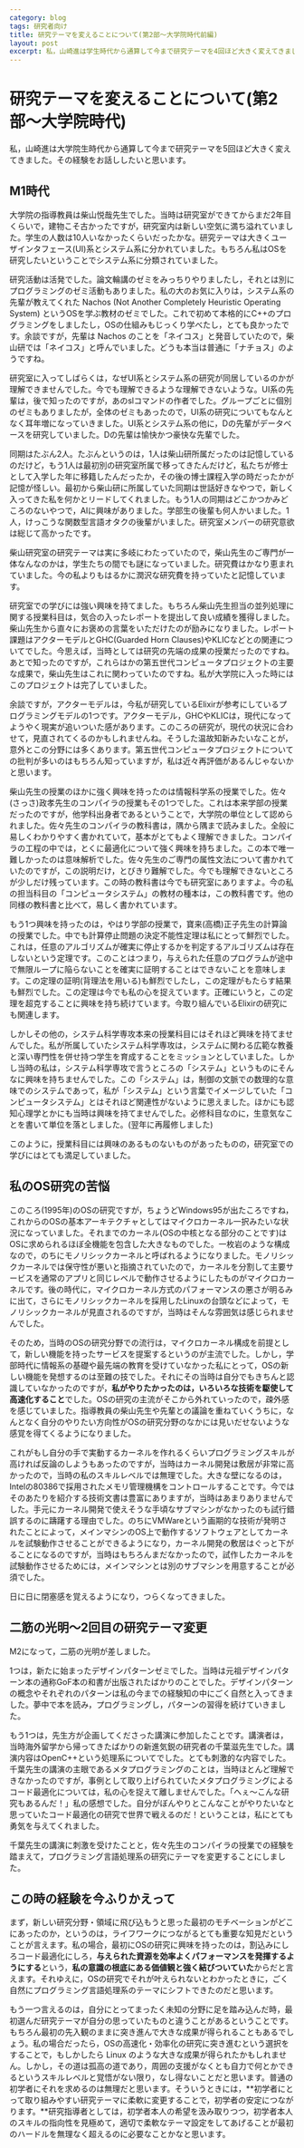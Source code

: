 ```yaml
---
category: blog
tags: 研究者向け
title: 研究テーマを変えることについて(第2部〜大学院時代前編)
layout: post
excerpt: 私，山崎進は学生時代から通算して今まで研究テーマを4回ほど大きく変えてきました。その経験をお話ししたいと思います。(連載)
---
```

# 研究テーマを変えることについて(第2部〜大学院時代)

私，山崎進は大学院生時代から通算して今まで研究テーマを5回ほど大きく変えてきました。その経験をお話ししたいと思います。

## M1時代

大学院の指導教員は柴山悦哉先生でした。当時は研究室ができてからまだ2年目くらいで，建物こそ古かったですが，研究室内は新しい空気に満ち溢れていました。学生の人数は10人いなかったくらいだったかな。研究テーマは大きくユーザインタフェース(UI)系とシステム系に分かれていました。もちろん私はOSを研究したいということでシステム系に分類されていました。

研究活動は活発でした。論文輪講のゼミをみっちりやりましたし，それとは別にプログラミングのゼミ活動もありました。私の大のお気に入りは，システム系の先輩が教えてくれた Nachos (Not Another Completely Heuristic Operating System) というOSを学ぶ教材のゼミでした。これで初めて本格的にC++のプログラミングをしましたし，OSの仕組みもじっくり学べたし，とても良かったです。余談ですが，先輩は Nachos のことを「ネイコス」と発音していたので，柴山研では「ネイコス」と呼んでいました。どうも本当は普通に「ナチョス」のようですね。

研究室に入ってしばらくは，なぜUI系とシステム系の研究が同居しているのかが理解できませんでした。今でも理解できるような理解できないような。UI系の先輩は，後で知ったのですが，あのslコマンドの作者でした。グループごとに個別のゼミもありましたが，全体のゼミもあったので，UI系の研究についてもなんとなく耳年増になっていきました。UI系とシステム系の他に，Dの先輩がデータベースを研究していました。Dの先輩は愉快かつ豪快な先輩でした。

同期はたぶん2人。たぶんというのは，1人は柴山研所属だったのは記憶しているのだけど，もう1人は最初別の研究室所属で移ってきたんだけど，私たちが修士として入学した年に移籍したんだったか，その後の博士課程入学の時だったかが記憶が怪しい。最初から柴山研に所属していた同期は世話好きなやつで，新しく入ってきた私を何かとリードしてくれました。もう1人の同期はどこかつかみどころのないやつで，AIに興味がありました。学部生の後輩も何人かいました。1人，けっこうな関数型言語オタクの後輩がいました。研究室メンバーの研究意欲は総じて高かったです。

柴山研究室の研究テーマは実に多岐にわたっていたので，柴山先生のご専門が一体なんなのかは，学生たちの間でも謎になっていました。研究費はかなり恵まれていました。今の私よりもはるかに潤沢な研究費を持っていたと記憶しています。

研究室での学びには強い興味を持てました。もちろん柴山先生担当の並列処理に関する授業科目は，気合の入ったレポートを提出して良い成績を獲得しました。柴山先生から直々にお褒めの言葉をいただけたのが励みになりました。レポート課題はアクターモデルとGHC(Guarded Horn Clauses)やKLICなどとの関連についてでした。今思えば，当時としては研究の先端の成果の授業だったのですね。あとで知ったのですが，これらはかの第五世代コンピュータプロジェクトの主要な成果で，柴山先生はこれに関わっていたのですね。私が大学院に入った時にはこのプロジェクトは完了していました。

余談ですが，アクターモデルは，今私が研究しているElixirが参考にしているプログラミングモデルの1つです。アクターモデル，GHCやKLICは，現代になってようやく現実が追いついた感があります。このころの研究が，現代の状況に合わせて，見直されてくるのかもしれませんね。そうした温故知新みたいなことが，意外とこの分野には多くあります。第五世代コンピュータプロジェクトについての批判が多いのはもちろん知っていますが，私は近々再評価があるんじゃないかと思います。

柴山先生の授業のほかに強く興味を持ったのは情報科学系の授業でした。佐々(さっさ)政孝先生のコンパイラの授業もその1つでした。これは本来学部の授業だったのですが，他学科出身者であるということで，大学院の単位として認められました。佐々先生のコンパイラの教科書は，隅から隅まで読みました。全般に易しくわかりやすく書かれていて，基本がとてもよく理解できました。コンパイラの工程の中では，とくに最適化について強く興味を持ちました。この本で唯一難しかったのは意味解析でした。佐々先生のご専門の属性文法について書かれていたのですが，この説明だけ，とびきり難解でした。今でも理解できないところが少しだけ残っています。この時の教科書は今でも研究室にありますよ。今の私の担当科目の「コンピュータシステム」の教材の種本は，この教科書です。他の同様の教科書と比べて，易しく書かれています。

もう1つ興味を持ったのは，やはり学部の授業で，寶来(高橋)正子先生の計算論の授業でした。中でも計算停止問題の決定不能性定理は私にとって鮮烈でした。これは，任意のアルゴリズムが確実に停止するかを判定するアルゴリズムは存在しないという定理です。このことはつまり，与えられた任意のプログラムが途中で無限ループに陥らないことを確実に証明することはできないことを意味します。この定理の証明(背理法を用いる)も鮮烈でしたし，この定理がもたらす結果も鮮烈でした。この定理は今でも私の心を捉えています。正確にいうと，この定理を超克することに興味を持ち続けています。今取り組んでいるElixirの研究にも関連します。

しかしその他の，システム科学専攻本来の授業科目にはそれほど興味を持てませんでした。私が所属していたシステム科学専攻は，システムに関わる広範な教養と深い専門性を併せ持つ学生を育成することをミッションとしていました。しかし当時の私は，システム科学専攻で言うところの「システム」というものにそんなに興味を持ちませんでした。この「システム」は，制御の文脈での数理的な意味でのシステムであって，私が「システム」という言葉でイメージしていた「コンピュータシステム」とはそれほど関連性がないように思えました。ほかにも認知心理学とかにも当時は興味を持てませんでした。必修科目なのに，生意気なことを書いて単位を落としました。(翌年に再履修しました)

このように，授業科目には興味のあるものないものがあったものの，研究室での学びにはとても満足していました。

## 私のOS研究の苦悩

このころ(1995年)のOSの研究ですが，ちょうどWindows95が出たころですね，これからのOSの基本アーキテクチャとしてはマイクロカーネル一択みたいな状況になっていました。それまでのカーネル(OSの中核となる部分のことです)はOSに求められるほぼ全機能を包含した大きなものでした。一枚岩のような構成なので，のちにモノリシックカーネルと呼ばれるようになりました。モノリシックカーネルでは保守性が悪いと指摘されていたので，カーネルを分割して主要サービスを通常のアプリと同じレベルで動作させるようにしたものがマイクロカーネルです。後の時代に，マイクロカーネル方式のパフォーマンスの悪さが明るみに出て，さらにモノリシックカーネルを採用したLinuxの台頭などによって，モノリシックカーネルが見直されるのですが，当時はそんな雰囲気は感じられませんでした。

そのため，当時のOSの研究分野での流行は，マイクロカーネル構成を前提として，新しい機能を持ったサービスを提案するというのが主流でした。しかし，学部時代に情報系の基礎や最先端の教育を受けていなかった私にとって，OSの新しい機能を発想するのは至難の技でした。それにその当時は自分でもきちんと認識していなかったのですが，**私がやりたかったのは，いろいろな技術を駆使して高速化すること**でした。OSの研究の主流がそこから外れていったので，疎外感を感じていました。指導教員の柴山先生や先輩との議論を重ねていくうちに，なんとなく自分のやりたい方向性がOSの研究分野のなかには見いだせないような感覚を得てくるようになりました。

これがもし自分の手で実動するカーネルを作れるくらいプログラミングスキルが高ければ反論のしようもあったのですが，当時はカーネル開発は敷居が非常に高かったので，当時の私のスキルレベルでは無理でした。大きな壁になるのは，Intelの80386で採用されたメモリ管理機構をコントロールすることです。今ではそのあたりを紹介する技術文書は豊富にありますが，当時はあまりありませんでした。手元にカーネル開発で使えそうな手頃なサブマシンがなかったのも試行錯誤するのに躊躇する理由でした。のちにVMWareという画期的な技術が発明されたことによって，メインマシンのOS上で動作するソフトウェアとしてカーネルを試験動作させることができるようになり，カーネル開発の敷居はぐっと下がることになるのですが，当時はもちろんまだなかったので，試作したカーネルを試験動作させるためには，メインマシンとは別のサブマシンを用意することが必須でした。

日に日に閉塞感を覚えるようになり，つらくなってきました。

## 二筋の光明〜2回目の研究テーマ変更

M2になって，二筋の光明が差しました。

1つは，新たに始まったデザインパターンゼミでした。当時は元祖デザインパターン本の通称GoF本の和書が出版されたばかりのことでした。デザインパターンの概念やそれぞれのパターンは私の今までの経験知の中にごく自然と入ってきました。夢中で本を読み，プログラミングし，パターンの習得を続けていきました。

もう1つは，先生方が企画してくださった講演に参加したことです。講演者は，当時海外留学から帰ってきたばかりの新進気鋭の研究者の千葉滋先生でした。講演内容はOpenC++という処理系についてでした。とても刺激的な内容でした。千葉先生の講演の主眼であるメタプログラミングのことは，当時ほとんど理解できなかったのですが，事例として取り上げられていたメタプログラミングによるコード最適化については，私の心を捉えて離しませんでした。「へぇ〜こんな研究もあるんだ！」私の感想でした。自分がぼんやりとこんなことがやりたいなと思っていたコード最適化の研究で世界で戦えるのだ！ということは，私にとても勇気を与えてくれました。

千葉先生の講演に刺激を受けたことと，佐々先生のコンパイラの授業での経験を踏まえて，プログラミング言語処理系の研究にテーマを変更することにしました。

## この時の経験を今ふりかえって

まず，新しい研究分野・領域に飛び込もうと思った最初のモチベーションがどこにあったのか，というのは，ライフワークにつながるとても重要な知見だということが言えます。私の場合，最初にOSの研究に興味を持ったのは，割込みにしろコード最適化にしろ，**与えられた資源を効率よくパフォーマンスを発揮するようにする**という，**私の意識の根底にある価値観と強く結びついていた**からだと言えます。それゆえに，OSの研究でそれが叶えられないとわかったときに，ごく自然にプログラミング言語処理系のテーマにシフトできたのだと思います。

もう一つ言えるのは，自分にとってまったく未知の分野に足を踏み込んだ時，最初選んだ研究テーマが自分の思っていたものと違うことがあるということです。もちろん最初の先入観のままに突き進んで大きな成果が得られることもあるでしょう。私の場合だったら，OSの高速化・効率化の研究に突き進むという選択をすることで，もしかしたら Linux のような大きな成果が得られたかもしれません。しかし，その道は孤高の道であり，周囲の支援がなくとも自力で何とかできるというスキルレベルと覚悟がない限り，なし得ないことだと思います。普通の初学者にそれを求めるのは無理だと思います。そういうときには，**初学者にとって取り組みやすい研究テーマに柔軟に変更することで，初学者の安定につながります。**研究指導者としては，初学者本人の希望を汲み取りつつ，初学者本人のスキルの指向性を見極めて，適切で柔軟なテーマ設定をしてあげることが最初のハードルを無理なく超えるのに必要なことかなと思います。
